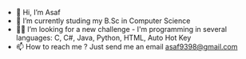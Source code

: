 - 👋 Hi, I’m Asaf
- 🌱 I’m currently studing my B.Sc in Computer Science 
- 🐱‍👤 I’m looking for a new challenge - 
      I'm programming in several languages: C, C#, Java, Python, HTML, Auto Hot Key
- 📫 How to reach me ? 
    Just send me an email asaf9398@gmail.com

<!---
asaf9398/asaf9398 is a ✨ special ✨ repository because its `README.md` (this file) appears on your GitHub profile.
You can click the Preview link to take a look at your changes.
--->
